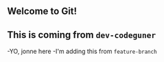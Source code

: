 ## Welcome to Git!

## This is coming from `dev-codeguner`


-YO, jonne here
-I'm adding this from `feature-branch`